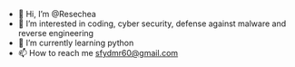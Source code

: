 - 👋 Hi, I’m @Resechea
- 👀 I’m interested in coding, cyber security, defense against malware and reverse engineering
- 🌱 I’m currently learning python
- 📫 How to reach me sfydmr60@gmail.com

<!---
Resechea/Resechea is a ✨ special ✨ repository because its `README.md` (this file) appears on your GitHub profile.
You can click the Preview link to take a look at your changes.
--->
